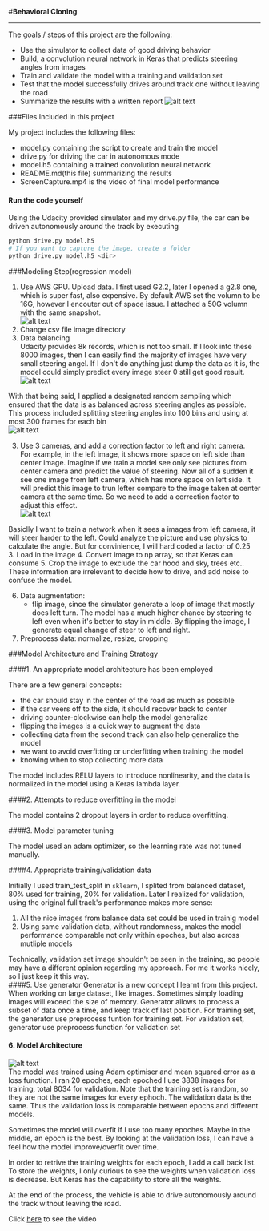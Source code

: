 #**Behavioral Cloning** 

---
The goals / steps of this project are the following:
* Use the simulator to collect data of good driving behavior
* Build, a convolution neural network in Keras that predicts steering angles from images
* Train and validate the model with a training and validation set
* Test that the model successfully drives around track one without leaving the road
* Summarize the results with a written report
![alt text](examples/Simulator.png)

###Files Included in this project

My project includes the following files:  
* model.py containing the script to create and train the model  
* drive.py for driving the car in autonomous mode  
* model.h5 containing a trained convolution neural network  
* README.md(this file) summarizing the results  
* ScreenCapture.mp4 is the video of final model performance

#### Run the code yourself
Using the Udacity provided simulator and my drive.py file, the car can be driven autonomously around the track by executing  

```sh
python drive.py model.h5  
# If you want to capture the image, create a folder  
python drive.py model.h5 <dir>  
```

###Modeling Step(regression model)
1. Use AWS GPU. Upload data. I first used G2.2, later I opened a g2.8 one, which is super fast, also expensive. By default AWS set the volumn to be 16G, however I encouter out of space issue. I attached a 50G volumn with the same snapshot.  
![alt text](examples/aws.png)
2. Change csv file image directory
3. Data balancing  
Udacity provides 8k records, which is not too small. If I look into these 8000 images, then I can easily find the majority of images have very small steering angel. If I don't do anything just dump the data as it is, the model could simply predict every image steer 0 still get good result.  
![alt text](examples/Original.png)

With that being said, I applied a designated random sampling which ensured that the data is as balanced across steering angles as possible. This process included splitting steering angles into 100 bins and using at most 300 frames for each bin  
![alt text](examples/Balanced.png)

3. Use 3 cameras, and add a correction factor to left and right camera.  
For example, in the left image, it shows more space on left side than center image. Imagine if we train a model see only see pictures from center camera and predict the value of steering. Now all of a sudden it see one image from left camera, which has more space on left side. It will predict this image to trun lefter compare to the image taken at center camera at the same time. So we need to add a correction factor to adjust this effect.  
![alt text](./examples/sidecamera.png "Three camera")
  
Basiclly I want to train a network when it sees a images from left camera, it will steer harder to the left. Could analyze the picture and use physics to calculate the angle. But for convinience, I will hard coded a factor of 0.25   
3. Load in the image
4. Convert image to np array, so that Keras can consume
5. Crop the image to exclude the car hood and sky, trees etc.. These information are irrelevant to decide how to drive, and add noise to confuse the model. 

6. Data augmentation: 
	- flip image, since the simulator generate a loop of image that mostly does left turn. The model has a much higher chance by steering to left even when it's better to stay in middle. By flipping the image, I generate equal change of steer to left and right.
7.  Preprocess data: normalize, resize, cropping



###Model Architecture and Training Strategy

####1. An appropriate model architecture has been employed

There are a few general concepts:  
* the car should stay in the center of the road as much as possible  
* if the car veers off to the side, it should recover back to center  
* driving counter-clockwise can help the model generalize  
* flipping the images is a quick way to augment the data  
* collecting data from the second track can also help generalize the model  
* we want to avoid overfitting or underfitting when training the model  
* knowing when to stop collecting more data


The model includes RELU layers to introduce nonlinearity, and the data is normalized in the model using a Keras lambda layer.

####2. Attempts to reduce overfitting in the model

The model contains 2 dropout layers in order to reduce overfitting. 

####3. Model parameter tuning

The model used an adam optimizer, so the learning rate was not tuned manually.

####4. Appropriate training/validation data

Initially I used train_test_split in `sklearn`, I splited from balanced dataset, 80% used for training, 20% for validation. Later I realized for validation, using the original full track's performance makes more sense:  
1. All the nice images from balance data set could be used in trainig model  
2. Using same validation data, without randomness, makes the model performance comparable not only within epoches, but also across mutliple models  

Technically, validation set image shouldn't be seen in the training, so people may have a different opinion regarding my approach. For me it works nicely, so I just keep it this way.  
####5. Use generator
Generator is a new concept I learnt from this project. When working on large dataset, like images. Sometimes simply loading images will exceed the size of memory. Generator allows to process a subset of data once a time, and keep track of last position.
For training set, the generator use preprocess funtion for training set. For validation set, generator use preprocess function for validation set


#### 6. Model Architecture
![alt text](./examples/ModelArchitecture.png "Architecture")  
The model was trained using Adam optimiser and mean squared error as a loss function. I ran 20 epoches, each epoched I use 3838 images for training, total 8034 for validation. Note that the training set is random, so they are not the same images for every ephoch. The validation data is the same. Thus the validation loss is comparable between epochs and different models.  

Sometimes the model will overfit if I use too many epoches. Maybe in the middle, an epoch is the best. By looking at the validation loss, I can have a feel how the model improve/overfit over time.  

In order to retrive the training weights for each epoch, I add a call back list. To store the weights, I only curious to see the weights when validation loss is decrease. But Keras has the capability to store all the weights.  

At the end of the process, the vehicle is able to drive autonomously around the track without leaving the road.

Click [here]('ScreenCapture.mp4') to see the video